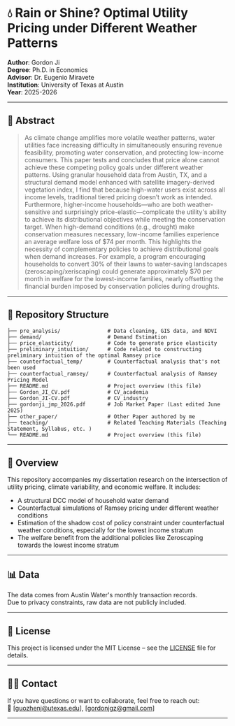 # 💧 Rain or Shine? Optimal Utility Pricing under Different Weather Patterns

**Author**: Gordon Ji  
**Degree**: Ph.D. in Economics  
**Advisor**: Dr. Eugenio Miravete  
**Institution**: University of Texas at Austin  
**Year**: 2025-2026


---

## 📄 Abstract

> As climate change amplifies more volatile weather patterns, water utilities face increasing difficulty in simultaneously ensuring revenue feasibility, promoting water conservation, and protecting low-income consumers.
> This paper tests and concludes that price alone cannot achieve these competing policy goals under different weather patterns.
> Using granular household data from Austin, TX, and a structural demand model enhanced with satellite imagery-derived vegetation index, I find that because high-water users exist across all income levels, traditional tiered pricing doesn’t work as intended.
> Furthermore, higher-income households—who are both weather-sensitive and surprisingly price-elastic—complicate the utility's ability to achieve its distributional objectives while meeting the conservation target.
> When high-demand conditions (e.g., drought) make conservation measures necessary, low-income families experience an average welfare loss of \$74 per month.
> This highlights the necessity of complementary policies to achieve distributional goals when demand increases.
> For example, a program encouraging households to convert 30\% of their lawns to water-saving landscapes (zeroscaping/xeriscaping) could generate approximately \$70 per month in welfare for the lowest-income families, nearly offsetting the financial burden imposed by conservation policies during droughts.

---
## 📂 Repository Structure

```text
├── pre_analysis/               # Data cleaning, GIS data, and NDVI
├── demand/                     # Demand Estimation
├── price_elasticity/           # Code to generate price elasticity
├── preliminary_intuition/      # Code related to constructing preliminary intuition of the optimal Ramsey price
├── counterfactual_temp/        # Counterfactual analysis that's not been used
├── counterfactual_ramsey/      # Counterfactual analysis of Ramsey Pricing Model
├── README.md                   # Project overview (this file)
├── Gordon_JI_CV.pdf            # CV_academia
├── Gordon_JI-CV.pdf            # CV_industry
├── gordonji_jmp_2026.pdf       # Job Market Paper (Last edited June 2025)
├── other_paper/                # Other Paper authored by me
├── teaching/                   # Related Teaching Materials (Teaching Statement, Syllabus, etc. )
└── README.md                   # Project overview (this file)

```
---

## 🧠 Overview

This repository accompanies my dissertation research on the intersection of utility pricing, climate variability, and economic welfare. It includes:

- A structural DCC model of household water demand
- Counterfactual simulations of Ramsey pricing under different weather conditions
- Estimation of the shadow cost of policy constraint under counterfactual weather conditions, especially for the lowest income stratum
- The welfare benefit from the additional policies like Zeroscaping towards the lowest income stratum

---

## 📊 Data

The data comes from Austin Water's monthly transaction records.  
Due to privacy constraints, raw data are not publicly included.  

---

## 📝 License

This project is licensed under the MIT License – see the [LICENSE](LICENSE) file for details.


---

## 🙋‍♂️ Contact

If you have questions or want to collaborate, feel free to reach out:  
📧 [guozhenj@utexas.edu], [gordonjgz@gmail.com]

---
